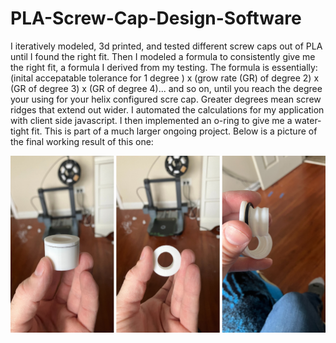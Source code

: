 # PLA-Screw-Cap-Design-Software
I iteratively modeled, 3d printed, and tested different screw caps out of PLA until I found the right fit. Then I modeled a formula to consistently give me the right fit, a formula I derived from my testing. The formula is essentially: (inital accepatable tolerance for 1 degree ) x (grow rate (GR) of degree 2) x (GR of degree 3) x (GR of degree 4)... and so on, until you reach the degree your using for your helix configured scre cap. Greater degrees mean screw ridges that extend out wider. I automated the calculations for my application with client side javascript. I then implemented an o-ring to give me a water-tight fit. This is part of a much larger ongoing project. Below is a picture of the final working result of this one:

![screw cao image](https://github.com/thomas-c-webdev/PLA-Screw-Cap-Design-Software/blob/main/PLA-water-cap-seal.png)
